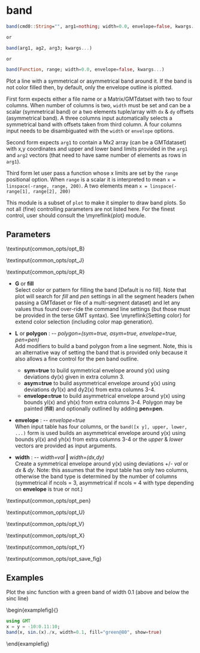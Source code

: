 # band

```julia
band(cmd0::String="", arg1=nothing; width=0.0, envelope=false, kwargs...)

or

band(arg1, ag2, arg3; kwargs...)

or

band(Function, range; width=0.0, envelope=false, kwargs...)
```

Plot a line with a symmetrical or asymmetrical band around it. If the band is not color filled then,
by default, only the envelope outline is plotted.

First form expects either a file name or a Matrix/GMTdatset with two to four columns. When number of columns is two,
`width` must be set and can be a scalar (symmetrical band) or a two elements tuple/array with `dx` & `dy` offsets
(asymmetrical band). A three columns input automatically selects a symmetrical band with offsets taken from third
column. A four columns input needs to be disambiguated with the `width` or `envelope` options.

Second form expects `arg1` to contain a Mx2 array (can be a GMTdataset) with x,y coordinates and upper and lower
band limits provided in the `arg1` and `arg2` vectors (that need to have same number of elements as rows in `arg1`).

Third form let user pass a function whose x limits are set by the `range` positional option. When `range` is a scalar
it is interpreted to mean `x = linspace(-range, range, 200)`. A two elements mean `x = linspace(-range[1], range[2], 200)`

This module is a subset of `plot` to make it simpler to draw band plots. So not all (fine)
controlling parameters are not listed here. For the finest control, user should consult the \myreflink{plot} module.

Parameters
----------

\textinput{common_opts/opt_B}

\textinput{common_opts/opt_J}

\textinput{common_opts/opt_R}

- **G** or **fill**\
   Select color or pattern for filling the band [Default is no fill]. Note that plot will search for *fill*
   and *pen* settings in all the segment headers (when passing a GMTdaset or file of a multi-segment dataset)
   and let any values thus found over-ride the command line settings (but those must be provided in the terse GMT
   syntax). See \myreflink{Setting color} for extend color selection (including color map generation).

- **L** or **polygon** : -- *polygon=(sym=true, asym=true, envelope=true, pen=pen)*\
  Add modifiers to build a band polygon from a line segment. Note, this is an alternative way of setting the band that
  is provided only because it also allows a fine control for the pen band outline.
    - **sym=true** to build symmetrical envelope around y(x) using deviations dy(x) given in extra column 3.
    - **asym=true** to build asymmetrical envelope around y(x) using deviations dy1(x) and dy2(x) from extra columns 3-4.
    - **envelope=true** to build asymmetrical envelope around y(x) using bounds yl(x) and yh(x) from extra columns 3-4.
    Polygon may be painted (**fill**) and optionally outlined by adding **pen=pen**.

- **envelope** : -- *envelope=true*\
   When input table has four columns, or the `band([x y], upper, lower, ...)` form is used builds an asymmetrical
   envelope around y(x) using bounds yl(x) and yh(x) from extra columns 3-4 or the *upper* & *lower* vectors are
   provided as input arguments.

- **width** : -- *width=val* **|** *width=(dx,dy)*\
   Create a symmetrical envelope around y(x) using deviations +/- *val* or *dx* & *dy*. Note: this assumes that the
   input table has only two columns, otherwise the band type is determined by the number of columns (symmetrical if
   ncols = 3, asymmetrical if ncols = 4 with type depending on **envelope** is true or not.)

\textinput{common_opts/opt_pen}

\textinput{common_opts/opt_U}

\textinput{common_opts/opt_V}

\textinput{common_opts/opt_X}

\textinput{common_opts/opt_Y}

\textinput{common_opts/opt_save_fig}

Examples
--------

Plot the sinc function with a green band of width 0.1 (above and below the sinc line)

\begin{examplefig}{}
```julia
using GMT
x = y = -10:0.11:10;
band(x, sin.(x)./x, width=0.1, fill="green@80", show=true)
```
\end{examplefig}
